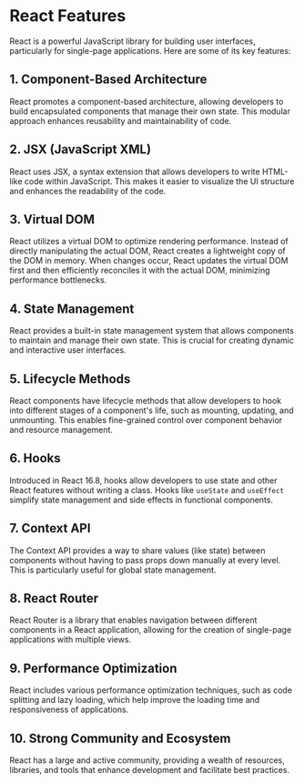 # React Features

React is a powerful JavaScript library for building user interfaces, particularly for single-page applications. Here are some of its key features:

## 1. Component-Based Architecture
React promotes a component-based architecture, allowing developers to build encapsulated components that manage their own state. This modular approach enhances reusability and maintainability of code.

## 2. JSX (JavaScript XML)
React uses JSX, a syntax extension that allows developers to write HTML-like code within JavaScript. This makes it easier to visualize the UI structure and enhances the readability of the code.

## 3. Virtual DOM
React utilizes a virtual DOM to optimize rendering performance. Instead of directly manipulating the actual DOM, React creates a lightweight copy of the DOM in memory. When changes occur, React updates the virtual DOM first and then efficiently reconciles it with the actual DOM, minimizing performance bottlenecks.

## 4. State Management
React provides a built-in state management system that allows components to maintain and manage their own state. This is crucial for creating dynamic and interactive user interfaces.

## 5. Lifecycle Methods
React components have lifecycle methods that allow developers to hook into different stages of a component's life, such as mounting, updating, and unmounting. This enables fine-grained control over component behavior and resource management.

## 6. Hooks
Introduced in React 16.8, hooks allow developers to use state and other React features without writing a class. Hooks like `useState` and `useEffect` simplify state management and side effects in functional components.

## 7. Context API
The Context API provides a way to share values (like state) between components without having to pass props down manually at every level. This is particularly useful for global state management.

## 8. React Router
React Router is a library that enables navigation between different components in a React application, allowing for the creation of single-page applications with multiple views.

## 9. Performance Optimization
React includes various performance optimization techniques, such as code splitting and lazy loading, which help improve the loading time and responsiveness of applications.

## 10. Strong Community and Ecosystem
React has a large and active community, providing a wealth of resources, libraries, and tools that enhance development and facilitate best practices.